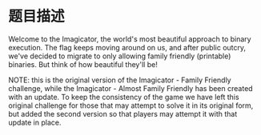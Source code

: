 # 题目描述

Welcome to the Imagicator, the world's most beautiful approach to binary execution. The flag keeps moving around on us, and after public outcry, we've decided to migrate to only allowing family friendly (printable) binaries. But think of how beautiful they'll be!

NOTE: this is the original version of the Imagicator - Family Friendly challenge, while the Imagicator - Almost Family Friendly has been created with an update. To keep the consistency of the game we have left this original challenge for those that may attempt to solve it in its original form, but added the second version so that players may attempt it with that update in place.
